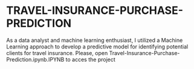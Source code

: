 # TRAVEL-INSURANCE-PURCHASE-PREDICTION
As a data analyst and machine learning enthusiast, I utilized a Machine Learning approach to develop a predictive model for identifying potential clients for travel insurance. Please, open Travel-Insurance-Purchase-Prediction.ipynb.IPYNB to acces the project
